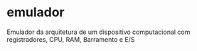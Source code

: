 # emulador
Emulador da arquitetura de um dispositivo computacional com registradores, CPU, RAM, Barramento e E/S
